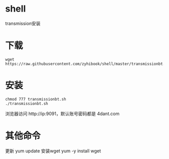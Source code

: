 # shell
transmission安装
# 下载
    wget https://raw.githubusercontent.com/zyhibook/shell/master/transmissionbt.sh
# 安装 
    chmod 777 transmissionbt.sh
    ./transmissionbt.sh
 浏览器访问 
     http://ip:9091，默认账号密码都是 4dant.com 
 # 其他命令
  更新
     yum update
  安装wget
     yum -y install wget
